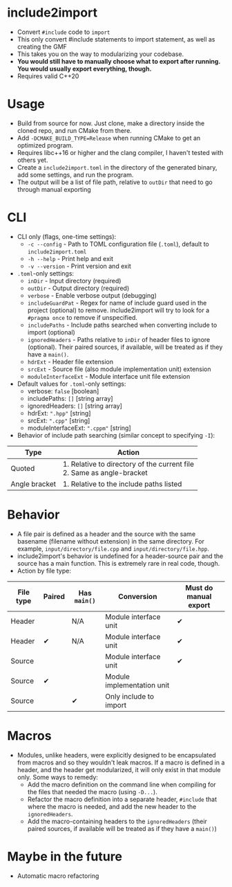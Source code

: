 # include2import
- Convert ```#include``` code to ```import```
- This only convert #include statements to import statement, as well as creating the GMF
- This takes you on the way to modularizing your codebase.
- **You would still have to manually choose what to export after running. You would usually export everything, though.**
- Requires valid C++20

# Usage
- Build from source for now. Just clone, make a directory inside the cloned repo, and run CMake from there.
- Add ```-DCMAKE_BUILD_TYPE=Release``` when running CMake to get an optimized program.
- Requires libc++16 or higher and the clang compiler, I haven't tested with others yet.
- Create a ```include2import.toml``` in the directory of the generated binary, add some settings, and run the program.
- The output will be a list of file path, relative to ```outDir``` that need to go through manual exporting

# CLI
  - CLI only (flags, one-time settings):
      -  ```-c --config``` - Path to TOML configuration file (```.toml```), default to ```include2import.toml```
      -  ```-h --help``` - Print help and exit
      -  ```-v --version``` - Print version and exit
  - ```.toml```-only settings:
      - ```inDir``` - Input directory (required)
      - ```outDir``` - Output directory (required)
      - ```verbose``` - Enable verbose output (debugging)
      - ```includeGuardPat``` - Regex for name of include guard used in the project (optional) to remove. include2import will try to look for a ```#pragma once``` to remove if unspecified.
      - ```includePaths``` - Include paths searched when converting include to import (optional)
      - ```ignoredHeaders``` - Paths relative to ```inDir``` of header files to ignore (optional). Their paired sources, if available, will be treated as if they have a ```main()```. 
      - ```hdrExt``` - Header file extension
      - ```srcExt``` - Source file (also module implementation unit) extension
      - ```moduleInterfaceExt``` - Module interface unit file extension
  - Default values for ```.toml```-only settings:
      - verbose: ```false``` [boolean]
      - includePaths: ```[]``` [string array]
      - ignoredHeaders: ```[]``` [string array]
      - hdrExt: ```".hpp"``` [string]
      - srcExt: ```".cpp"``` [string]
      - moduleInterfaceExt: ```".cppm"``` [string]
  - Behavior of include path searching (similar concept to specifying ```-I```):

| Type          | Action                                                                   |
|---------------|--------------------------------------------------------------------------|
| Quoted        | 1. Relative to directory of the current file<br>2. Same as angle-bracket |
| Angle bracket | 1. Relative to the include paths listed                                  |

# Behavior
- A file pair is defined as a header and the source with the same basename (filename without extension) in the same directory. For example, ```input/directory/file.cpp``` and ```input/directory/file.hpp```. 
- include2import's behavior is undefined for a header-source pair and the source has a main function. This is extremely rare in real code, though.
- Action by file type:

| File type | Paired | Has ```main()``` | Conversion                 | Must do manual export |
|-----------|--------|------------------|----------------------------|-----------------------|
| Header    |        | N/A              | Module interface unit      | ✔                     |
| Header    | ✔      | N/A              | Module interface unit      | ✔                     |
| Source    |        |                  | Module interface unit      | ✔                     |
| Source    | ✔      |                  | Module implementation unit |                       |
| Source    |        | ✔                | Only include to import     |                       |

# Macros
- Modules, unlike headers, were explicitly designed to be encapsulated from macros and so they wouldn't leak macros. If a macro is defined in a header, and the header get modularized, it will only exist in that module only. Some ways to remedy:
    - Add the macro definition on the command line when compiling for the files that needed the macro (using ```-D...```).
    - Refactor the macro definition into a separate header, ```#include``` that where the macro is needed, and add the new header to the ```ignoredHeaders```.
    - Add the macro-containing headers to the ```ignoredHeaders``` (their paired sources, if available will be treated as if they have a ```main()```)

# Maybe in the future
- Automatic macro refactoring